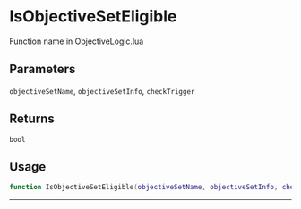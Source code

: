 # IsObjectiveSetEligible
Function name in ObjectiveLogic.lua
## Parameters
`objectiveSetName`, `objectiveSetInfo`, `checkTrigger`
## Returns
`bool`
## Usage
```lua
function IsObjectiveSetEligible(objectiveSetName, objectiveSetInfo, checkTrigger)
```
---
